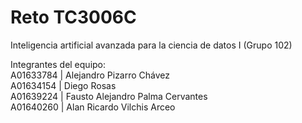 # Reto TC3006C

Inteligencia artificial avanzada para la ciencia de datos I (Grupo 102) <br />

Integrantes del equipo:  <br />
A01633784 | Alejandro Pizarro Chávez <br />
A01634154 | Diego Rosas <br />
A01639224 | Fausto Alejandro Palma Cervantes <br />
A01640260 | Alan Ricardo Vilchis Arceo <br />
